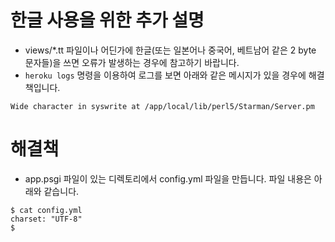 # 한글 사용을 위한 추가 설명
* views/*.tt 파일이나 어딘가에 한글(또는 일본어나 중국어, 베트남어 같은 2 byte 문자들)을 쓰면 오류가 발생하는 경우에 참고하기 바랍니다.
* `heroku logs` 명령을 이용하여 로그를 보면 아래와 같은 메시지가 있을 경우에 해결책입니다.
```
Wide character in syswrite at /app/local/lib/perl5/Starman/Server.pm 
```

# 해결책
* app.psgi 파일이 있는 디렉토리에서 config.yml 파일을 만듭니다. 파일 내용은 아래와 같습니다.
```
$ cat config.yml
charset: "UTF-8"
$
```
